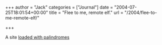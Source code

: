 +++
author = "Jack"
categories = ["Journal"]
date = "2004-07-25T18:01:54+00:00"
title = "Flee to me, remote elf."
url = "/2004/flee-to-me-remote-elf/"

+++

A site [loaded with palindromes][1]

 [1]: http://www.palindromes.org/